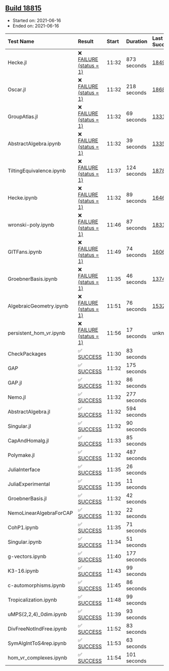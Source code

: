 ## [Build 18815](https://oscarci.mathematik.uni-kl.de/job/oscar/18815/)

* Started on: 2021-06-16
* Ended on: 2021-06-16

| Test Name    | Result | Start | Duration | Last Success | First Failure |
|:-------------|:-------|:------|:---------|:-------------|:--------------|
| Hecke.jl | ❌ [FAILURE (status = 1)](https://oscarci.mathematik.uni-kl.de/job/oscar/18815/artifact/logs/build-18815/Hecke.jl.log) | 11:32 | 873 seconds | [18490](https://oscarci.mathematik.uni-kl.de/job/oscar/18490/) | [18491](https://oscarci.mathematik.uni-kl.de/job/oscar/18491/) |
| Oscar.jl | ❌ [FAILURE (status = 1)](https://oscarci.mathematik.uni-kl.de/job/oscar/18815/artifact/logs/build-18815/Oscar.jl.log) | 11:32 | 218 seconds | [18684](https://oscarci.mathematik.uni-kl.de/job/oscar/18684/) | [18685](https://oscarci.mathematik.uni-kl.de/job/oscar/18685/) |
| GroupAtlas.jl | ❌ [FAILURE (status = 1)](https://oscarci.mathematik.uni-kl.de/job/oscar/18815/artifact/logs/build-18815/GroupAtlas.jl.log) | 11:32 | 69 seconds | [13311](https://oscarci.mathematik.uni-kl.de/job/oscar/13311/) | [13312](https://oscarci.mathematik.uni-kl.de/job/oscar/13312/) |
| AbstractAlgebra.ipynb | ❌ [FAILURE (status = 1)](https://oscarci.mathematik.uni-kl.de/job/oscar/18815/artifact/logs/build-18815/AbstractAlgebra.ipynb.log) | 11:32 | 39 seconds | [13355](https://oscarci.mathematik.uni-kl.de/job/oscar/13355/) | [13356](https://oscarci.mathematik.uni-kl.de/job/oscar/13356/) |
| TiltingEquivalence.ipynb | ❌ [FAILURE (status = 1)](https://oscarci.mathematik.uni-kl.de/job/oscar/18815/artifact/logs/build-18815/TiltingEquivalence.ipynb.log) | 11:37 | 124 seconds | [18789](https://oscarci.mathematik.uni-kl.de/job/oscar/18789/) | [18790](https://oscarci.mathematik.uni-kl.de/job/oscar/18790/) |
| Hecke.ipynb | ❌ [FAILURE (status = 1)](https://oscarci.mathematik.uni-kl.de/job/oscar/18815/artifact/logs/build-18815/Hecke.ipynb.log) | 11:32 | 89 seconds | [16463](https://oscarci.mathematik.uni-kl.de/job/oscar/16463/) | [16464](https://oscarci.mathematik.uni-kl.de/job/oscar/16464/) |
| wronski-poly.ipynb | ❌ [FAILURE (status = 1)](https://oscarci.mathematik.uni-kl.de/job/oscar/18815/artifact/logs/build-18815/wronski-poly.ipynb.log) | 11:46 | 87 seconds | [18314](https://oscarci.mathematik.uni-kl.de/job/oscar/18314/) | [18315](https://oscarci.mathematik.uni-kl.de/job/oscar/18315/) |
| GITFans.ipynb | ❌ [FAILURE (status = 1)](https://oscarci.mathematik.uni-kl.de/job/oscar/18815/artifact/logs/build-18815/GITFans.ipynb.log) | 11:49 | 74 seconds | [16068](https://oscarci.mathematik.uni-kl.de/job/oscar/16068/) | [16069](https://oscarci.mathematik.uni-kl.de/job/oscar/16069/) |
| GroebnerBasis.ipynb | ❌ [FAILURE (status = 1)](https://oscarci.mathematik.uni-kl.de/job/oscar/18815/artifact/logs/build-18815/GroebnerBasis.ipynb.log) | 11:35 | 46 seconds | [13748](https://oscarci.mathematik.uni-kl.de/job/oscar/13748/) | [13749](https://oscarci.mathematik.uni-kl.de/job/oscar/13749/) |
| AlgebraicGeometry.ipynb | ❌ [FAILURE (status = 1)](https://oscarci.mathematik.uni-kl.de/job/oscar/18815/artifact/logs/build-18815/AlgebraicGeometry.ipynb.log) | 11:51 | 76 seconds | [15322](https://oscarci.mathematik.uni-kl.de/job/oscar/15322/) | [15323](https://oscarci.mathematik.uni-kl.de/job/oscar/15323/) |
| persistent_hom_vr.ipynb | ❌ [FAILURE (status = 1)](https://oscarci.mathematik.uni-kl.de/job/oscar/18815/artifact/logs/build-18815/persistent_hom_vr.ipynb.log) | 11:56 | 17 seconds | unknown | unknown |
| CheckPackages | ✅ [SUCCESS](https://oscarci.mathematik.uni-kl.de/job/oscar/18815/artifact/logs/build-18815/CheckPackages.log) | 11:30 | 83 seconds |  |  |
| GAP | ✅ [SUCCESS](https://oscarci.mathematik.uni-kl.de/job/oscar/18815/artifact/logs/build-18815/GAP.log) | 11:32 | 175 seconds |  |  |
| GAP.jl | ✅ [SUCCESS](https://oscarci.mathematik.uni-kl.de/job/oscar/18815/artifact/logs/build-18815/GAP.jl.log) | 11:32 | 86 seconds |  |  |
| Nemo.jl | ✅ [SUCCESS](https://oscarci.mathematik.uni-kl.de/job/oscar/18815/artifact/logs/build-18815/Nemo.jl.log) | 11:32 | 277 seconds |  |  |
| AbstractAlgebra.jl | ✅ [SUCCESS](https://oscarci.mathematik.uni-kl.de/job/oscar/18815/artifact/logs/build-18815/AbstractAlgebra.jl.log) | 11:32 | 594 seconds |  |  |
| Singular.jl | ✅ [SUCCESS](https://oscarci.mathematik.uni-kl.de/job/oscar/18815/artifact/logs/build-18815/Singular.jl.log) | 11:32 | 90 seconds |  |  |
| CapAndHomalg.jl | ✅ [SUCCESS](https://oscarci.mathematik.uni-kl.de/job/oscar/18815/artifact/logs/build-18815/CapAndHomalg.jl.log) | 11:33 | 85 seconds |  |  |
| Polymake.jl | ✅ [SUCCESS](https://oscarci.mathematik.uni-kl.de/job/oscar/18815/artifact/logs/build-18815/Polymake.jl.log) | 11:32 | 487 seconds |  |  |
| JuliaInterface | ✅ [SUCCESS](https://oscarci.mathematik.uni-kl.de/job/oscar/18815/artifact/logs/build-18815/JuliaInterface.log) | 11:35 | 26 seconds |  |  |
| JuliaExperimental | ✅ [SUCCESS](https://oscarci.mathematik.uni-kl.de/job/oscar/18815/artifact/logs/build-18815/JuliaExperimental.log) | 11:35 | 11 seconds |  |  |
| GroebnerBasis.jl | ✅ [SUCCESS](https://oscarci.mathematik.uni-kl.de/job/oscar/18815/artifact/logs/build-18815/GroebnerBasis.jl.log) | 11:32 | 42 seconds |  |  |
| NemoLinearAlgebraForCAP | ✅ [SUCCESS](https://oscarci.mathematik.uni-kl.de/job/oscar/18815/artifact/logs/build-18815/NemoLinearAlgebraForCAP.log) | 11:32 | 22 seconds |  |  |
| CohP1.ipynb | ✅ [SUCCESS](https://oscarci.mathematik.uni-kl.de/job/oscar/18815/artifact/logs/build-18815/CohP1.ipynb.log) | 11:35 | 71 seconds |  |  |
| Singular.ipynb | ✅ [SUCCESS](https://oscarci.mathematik.uni-kl.de/job/oscar/18815/artifact/logs/build-18815/Singular.ipynb.log) | 11:34 | 51 seconds |  |  |
| g-vectors.ipynb | ✅ [SUCCESS](https://oscarci.mathematik.uni-kl.de/job/oscar/18815/artifact/logs/build-18815/g-vectors.ipynb.log) | 11:40 | 177 seconds |  |  |
| K3-16.ipynb | ✅ [SUCCESS](https://oscarci.mathematik.uni-kl.de/job/oscar/18815/artifact/logs/build-18815/K3-16.ipynb.log) | 11:43 | 99 seconds |  |  |
| c-automorphisms.ipynb | ✅ [SUCCESS](https://oscarci.mathematik.uni-kl.de/job/oscar/18815/artifact/logs/build-18815/c-automorphisms.ipynb.log) | 11:45 | 86 seconds |  |  |
| Tropicalization.ipynb | ✅ [SUCCESS](https://oscarci.mathematik.uni-kl.de/job/oscar/18815/artifact/logs/build-18815/Tropicalization.ipynb.log) | 11:48 | 99 seconds |  |  |
| uMPS(2,2,4)_0dim.ipynb | ✅ [SUCCESS](https://oscarci.mathematik.uni-kl.de/job/oscar/18815/artifact/logs/build-18815/uMPS-2-2-4-_0dim.ipynb.log) | 11:39 | 93 seconds |  |  |
| DivFreeNotIndFree.ipynb | ✅ [SUCCESS](https://oscarci.mathematik.uni-kl.de/job/oscar/18815/artifact/logs/build-18815/DivFreeNotIndFree.ipynb.log) | 11:52 | 83 seconds |  |  |
| SymAlgIntToS4rep.ipynb | ✅ [SUCCESS](https://oscarci.mathematik.uni-kl.de/job/oscar/18815/artifact/logs/build-18815/SymAlgIntToS4rep.ipynb.log) | 11:53 | 63 seconds |  |  |
| hom_vr_complexes.ipynb | ✅ [SUCCESS](https://oscarci.mathematik.uni-kl.de/job/oscar/18815/artifact/logs/build-18815/hom_vr_complexes.ipynb.log) | 11:54 | 101 seconds |  |  |
